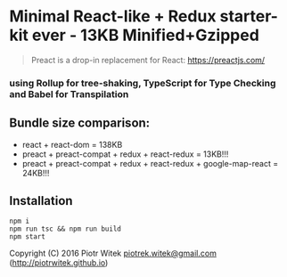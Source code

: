 # Minimal React-like + Redux starter-kit ever - 13KB Minified+Gzipped
> Preact is a drop-in replacement for React: https://preactjs.com/
### using Rollup for tree-shaking, TypeScript for Type Checking and Babel for Transpilation

## Bundle size comparison:
- react + react-dom = 138KB
- preact + preact-compat + redux + react-redux = 13KB!!!
- preact + preact-compat + redux + react-redux + google-map-react = 24KB!!!

## Installation
```
npm i
npm run tsc && npm run build
npm start
```

Copyright (C) 2016 Piotr Witek <piotrek.witek@gmail.com> (http://piotrwitek.github.io)